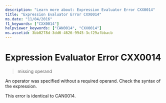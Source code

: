 ```yaml
---
description: "Learn more about: Expression Evaluator Error CXX0014"
title: "Expression Evaluator Error CXX0014"
ms.date: "11/04/2016"
f1_keywords: ["CXX0014"]
helpviewer_keywords: ["CAN0014", "CXX0014"]
ms.assetid: 3bb0278d-3dd6-4626-9945-3cf29afbbacb
---
```

# Expression Evaluator Error CXX0014

> missing operand

An operator was specified without a required operand. Check the syntax of the expression.

This error is identical to CAN0014.
